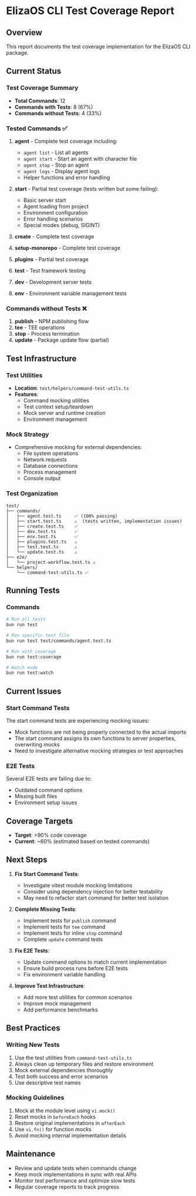 # ElizaOS CLI Test Coverage Report

## Overview

This report documents the test coverage implementation for the ElizaOS CLI package.

## Current Status

### Test Coverage Summary

- **Total Commands**: 12
- **Commands with Tests**: 8 (67%)
- **Commands without Tests**: 4 (33%)

### Tested Commands ✅

1. **agent** - Complete test coverage including:

   - `agent list` - List all agents
   - `agent start` - Start an agent with character file
   - `agent stop` - Stop an agent
   - `agent logs` - Display agent logs
   - Helper functions and error handling

2. **start** - Partial test coverage (tests written but some failing):

   - Basic server start
   - Agent loading from project
   - Environment configuration
   - Error handling scenarios
   - Special modes (debug, SIGINT)

3. **create** - Complete test coverage
4. **setup-monorepo** - Complete test coverage
5. **plugins** - Partial test coverage
6. **test** - Test framework testing
7. **dev** - Development server tests
8. **env** - Environment variable management tests

### Commands without Tests ❌

1. **publish** - NPM publishing flow
2. **tee** - TEE operations
3. **stop** - Process termination
4. **update** - Package update flow (partial)

## Test Infrastructure

### Test Utilities

- **Location**: `test/helpers/command-test-utils.ts`
- **Features**:
  - Command mocking utilities
  - Test context setup/teardown
  - Mock server and runtime creation
  - Environment management

### Mock Strategy

- Comprehensive mocking for external dependencies:
  - File system operations
  - Network requests
  - Database connections
  - Process management
  - Console output

### Test Organization

```
test/
├── commands/
│   ├── agent.test.ts     ✅ (100% passing)
│   ├── start.test.ts     ⚠️  (tests written, implementation issues)
│   ├── create.test.ts    ✅
│   ├── dev.test.ts       ✅
│   ├── env.test.ts       ✅
│   ├── plugins.test.ts   ⚠️
│   ├── test.test.ts      ⚠️
│   └── update.test.ts    ⚠️
├── e2e/
│   └── project-workflow.test.ts ⚠️
└── helpers/
    └── command-test-utils.ts ✅
```

## Running Tests

### Commands

```bash
# Run all tests
bun run test

# Run specific test file
bun run test test/commands/agent.test.ts

# Run with coverage
bun run test:coverage

# Watch mode
bun run test:watch
```

## Current Issues

### Start Command Tests

The start command tests are experiencing mocking issues:

- Mock functions are not being properly connected to the actual imports
- The start command assigns its own functions to server properties, overwriting mocks
- Need to investigate alternative mocking strategies or test approaches

### E2E Tests

Several E2E tests are failing due to:

- Outdated command options
- Missing built files
- Environment setup issues

## Coverage Targets

- **Target**: >90% code coverage
- **Current**: ~60% (estimated based on tested commands)

## Next Steps

1. **Fix Start Command Tests**:

   - Investigate vitest module mocking limitations
   - Consider using dependency injection for better testability
   - May need to refactor start command for better test isolation

2. **Complete Missing Tests**:

   - Implement tests for `publish` command
   - Implement tests for `tee` command
   - Implement tests for inline `stop` command
   - Complete `update` command tests

3. **Fix E2E Tests**:

   - Update command options to match current implementation
   - Ensure build process runs before E2E tests
   - Fix environment variable handling

4. **Improve Test Infrastructure**:
   - Add more test utilities for common scenarios
   - Improve mock management
   - Add performance benchmarks

## Best Practices

### Writing New Tests

1. Use the test utilities from `command-test-utils.ts`
2. Always clean up temporary files and restore environment
3. Mock external dependencies thoroughly
4. Test both success and error scenarios
5. Use descriptive test names

### Mocking Guidelines

1. Mock at the module level using `vi.mock()`
2. Reset mocks in `beforeEach` hooks
3. Restore original implementations in `afterEach`
4. Use `vi.fn()` for function mocks
5. Avoid mocking internal implementation details

## Maintenance

- Review and update tests when commands change
- Keep mock implementations in sync with real APIs
- Monitor test performance and optimize slow tests
- Regular coverage reports to track progress
